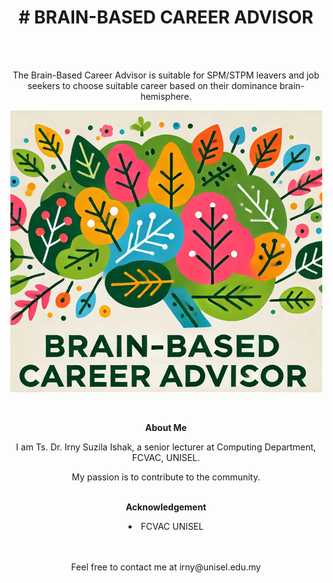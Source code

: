 <h1 align="center">
<b># BRAIN-BASED CAREER ADVISOR</b>
</h1><br><br>
<p align="center">
The Brain-Based Career Advisor is suitable for SPM/STPM leavers and job seekers
to choose suitable career based on their dominance brain-hemisphere.
<p align="center">
  
<p align="center">
  <img src="Apps Logo.PNG">
</p>

<br>
<p align="center">
<b>About Me</b><br>
<p align="center">
I am Ts. Dr. Irny Suzila Ishak, a senior lecturer at Computing Department, FCVAC, UNISEL.
<p align="center">
My passion is to contribute to the community.<br><br>
<p align="center">
<b>Acknowledgement</b><br>
<li align="center">FCVAC UNISEL</li><br><br>
<p align="center">
Feel free to contact me at irny@unisel.edu.my
</p>
